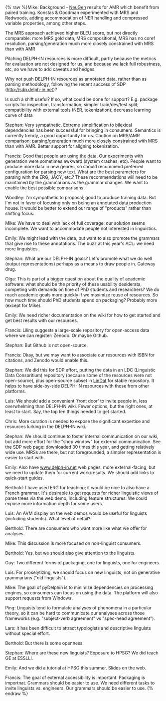 {% raw %}Mike: Background - [NeuGen](/NeuGen) results for AMR which benefit from
paired training. Konstas & Goodman experimented with MRS and Redwoods,
adding accommodation of NER handling and compressed variable properties,
among other steps.

The MRS approach achieved higher BLEU score, but not directly
comparable: more MRS gold data, MRS compositional, MRS has no coref
resolution, parsing/generation much more closely constrained with MRS
than with AMR

Pitching DELPH-IN resources is more difficult, partly because the
metrics for evaluation are not designed for us, and because we lack full
robustness, etc, so we have to add caveats and hedges.

Why not push DELPH-IN resources as annotated data, rather than as
parsing methodology, following the recent success of SDP
(<http://sdp.delph-in.net>)?

Is such a shift useful? If so, what could be done for support? E.g.
package scripts for inspection, transformation; simpler train/dev/test
split; compatibility with external tools (NER, tokenization); decrease
learning curve of data

Stephan: Very sympathetic. Extreme simplification to bilexical
dependencies has been successful for bringing in consumers. Semantics is
currently trendy, a good opportunity for us. Caution on MRS/AMR
comparison: parsing/generation much more closely constrained with MRS
than with AMR. Better support for aligning tokenization.

Francis: Good that people are using the data. Our experiments with
generation were sometimes awkward (system crashes, etc). People want to
produce more data in new genres, so should recommend preferred
configuration for parsing new text. What are the best parameters for
parsing with the ERG, JACY, etc.? These recommendations will need to be
maintained by the grammarians as the grammar changes. We want to enable
the best possible comparisons.

Woodley: I'm sympathetic to proposal; good to produce training data. But
I'm not in favor of focusing only on being an annotated data production
house. It would be better to extend our range of "products" rather than
shifting focus.

Mike: We have to deal with lack of full coverage: our solution seems
incomplete. We want to accommodate people not interested in linguistics.

Emily: We might lead with the data, but want to also promote the
grammars that give rise to these annotations. The buzz at this year's
ACL: we need more linguistics.

Stephan: What are our DELPH-IN goals? Let's promote what we do well
(output representations) perhaps as a means to draw people in. Gateway
drug.

Olga: This is part of a bigger question about the quality of academic
software: what should be the priority of these usability desiderata,
competing with demands on time of PhD students and researchers? We do
reach academic goals more quickly if we maximize reuse of resources. So
how much time should PhD students spend on packaging? Probably more
(except for Mike).

Emily: We need richer documentation on the wiki for how to get started
and get best results with our resources.

Francis: Liling suggests a large-scale repository for open-access data
where we can register: Zenodo. Or maybe Github.

Stephan: But Github is not open-source.

Francis: Okay, but we may want to associate our resources with ISBN for
citations, and Zenodo would enable this.

Stephan: We did this for SDP effort, putting the data in an LDC
(Linguistic Data Consoritium) repository (because some of the resources
were not open-source), plus open-source subset in [LinDat](/LinDat) for
stable repository. It helps to have side-by-side DELPH-IN resources with
those from other platforms.

Luis: We should add a convenient \`front door' to invite people in, less
overwhelming than DELPH-IN wiki. Fewer options, but the right ones, at
least to start. Say, the top ten things needed to get started.

Chris: More curation is needed to expose the significant expertise and
resources lurking in the DELPH-IN wiki.

Stephan: We should continue to foster internal communication on our
wiki, but add more effort for the "shop window" for external
communication. See the SDP web page: downloaded 30 times this year, and
getting relatively wide use. MRSs are there, but not foregrounded; a
simpler representation is easier to start with.

Emily: Also have www.delph-in.net web pages, more external-facing, but
we need to update them for current work/results. We should add links to
quick-start guides.

Berthold: I have used ERG for teaching; it would be nice to also have a
French grammar. It's desirable to get requests for richer linguistic
views of parse trees via the web demo, including feature structures. We
could expose more information depth for some users.

Luis: An AVM display on the web demos would be useful for linguists
(including students). What level of detail?

Berthold: There are consumers who want more like what we offer for
analyses.

Mike: This discussion is more focused on non-linguist consumers.

Berthold: Yes, but we should also give attention to the linguists.

Guy: Two different forms of packaging, one for linguists, one for
engineers.

Luis: For proselytizing, we should focus on new linguists, not on
generative grammarians ("old linguists").

Mike: The goal of pyDelphin is to minimize dependencies on processing
engines, so consumers can focus on using the data. The platform will
also support requests from Windows.

Ping: Linguists tend to formulate analyses of phenomena in a particular
theory, so it can be hard to communicate our analyses across those
frameworks (e.g. "subject-verb agreement" vs "spec-head agreement").

Lars: It has been difficult to attract typologists and descriptive
linguists without special effort.

Berthold: But there is some openness.

Stephan: Where are these new linguists? Exposure to HPSG? We did teach
GE at ESSLLI.

Emily: And we did a tutorial at HPSG this summer. Slides on the web.

Francis: The goal of external accessibility is important. Packaging is
importnat. Grammars should be easier to use. We need different tasks to
invite linguists vs. engineers. Our grammars should be easier to use.
<update date omitted for speed>{% endraw %}